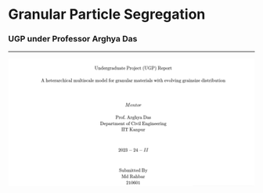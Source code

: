 # Granular Particle Segregation

### **UGP under Professor Arghya Das**

---

![alt text](image.png)
